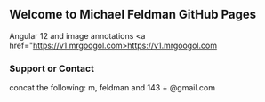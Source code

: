 ## Welcome to Michael Feldman GitHub Pages

Angular 12 and image annotations
<a href="https://v1.mrgoogol.com>https://v1.mrgoogol.com</a>


### Support or Contact

concat the following: m, feldman and 143 + @gmail.com
